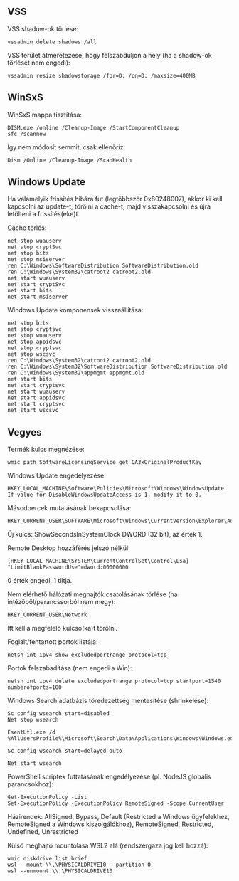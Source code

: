 ## VSS

VSS shadow-ok törlése:

```
vssadmin delete shadows /all
```

VSS terület átméretezése, hogy felszabduljon a hely (ha a shadow-ok törlését nem engedi):

```
vssadmin resize shadowstorage /for=D: /on=D: /maxsize=400MB
```

## WinSxS

WinSxS mappa tisztítása:

```
DISM.exe /online /Cleanup-Image /StartComponentCleanup
sfc /scannow
```

Így nem módosít semmit, csak ellenőriz:

```
Dism /Online /Cleanup-Image /ScanHealth
```

## Windows Update

Ha valamelyik frissítés hibára fut (legtöbbször 0x80248007), akkor ki kell kapcsolni az update-t, törölni a cache-t, majd visszakapcsolni és újra letölteni a frissítés(eke)t.

Cache törlés:

```shell
net stop wuauserv
net stop cryptSvc
net stop bits
net stop msiserver
ren C:\Windows\SoftwareDistribution SoftwareDistribution.old
ren C:\Windows\System32\catroot2 catroot2.old
net start wuauserv
net start cryptSvc
net start bits
net start msiserver
```

Windows Update komponensek visszaállítása:

```shell
net stop bits
net stop cryptsvc
net stop wuauserv
net stop appidsvc
net stop cryptsvc
net stop wscsvc
ren C:\Windows\System32\catroot2 catroot2.old
ren C:\Windows\System32\SoftwareDistribution SoftwareDistribution.old
ren C:\Windows\System32\appmgmt appmgmt.old
net start bits
net start cryptsvc
net start wuauserv
net start appidsvc
net start cryptsvc
net start wscsvc
```

## Vegyes

Termék kulcs megnézése:

```
wmic path SoftwareLicensingService get OA3xOriginalProductKey
```

Windows Update engedélyezése:

```
HKEY_LOCAL_MACHINE\Software\Policies\Microsoft\Windows\WindowsUpdate
If value for DisableWindowsUpdateAccess is 1, modify it to 0.
```

Másodpercek mutatásának bekapcsolása:

```
HKEY_CURRENT_USER\SOFTWARE\Microsoft\Windows\CurrentVersion\Explorer\Advanced
```

Új kulcs: ShowSecondsInSystemClock DWORD (32 bit), az érték 1.

Remote Desktop hozzáférés jelszó nélkül:

```
[HKEY_LOCAL_MACHINE\SYSTEM\CurrentControlSet\Control\Lsa]
"LimitBlankPasswordUse"=dword:00000000
```

0 érték engedi, 1 tiltja.

Nem elérhető hálózati meghajtók csatolásának törlése (ha intézőből/parancssorból nem megy):

```
HKEY_CURRENT_USER\Network
```

Itt kell a megfelelő kulcso(ka)t törölni.

Foglalt/fentartott portok listája:

```
netsh int ipv4 show excludedportrange protocol=tcp
```

Portok felszabadítása (nem engedi a Win):

```
netsh int ipv4 delete excludedportrange protocol=tcp startport=1540 numberofports=100
```

Windows Search adatbázis töredezettség mentesítése (shrinkelése):

```
Sc config wsearch start=disabled
Net stop wsearch

EsentUtl.exe /d %AllUsersProfile%\Microsoft\Search\Data\Applications\Windows\Windows.edb

Sc config wsearch start=delayed-auto

Net start wsearch
```

PowerShell scriptek futtatásának engedélyezése (pl. NodeJS globális parancsokhoz):

```
Get-ExecutionPolicy -List
Set-ExecutionPolicy -ExecutionPolicy RemoteSigned -Scope CurrentUser
```

Házirendek: AllSigned, Bypass, Default (Restricted a Windows ügyfelekhez, RemoteSigned a Windows kiszolgálókhoz), RemoteSigned, Restricted, Undefined, Unrestricted

Külső meghajtó mountolása WSL2 alá (rendszergaza jog kell hozzá):

```
wmic diskdrive list brief
wsl --mount \\.\PHYSICALDRIVE10 --partition 0
wsl --unmount \\.\PHYSICALDRIVE10
```
